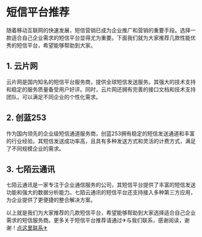 # 短信平台推荐

随着移动互联网的快速发展，短信营销已成为企业推广和营销的重要手段。选择一款适合自己企业需求的短信平台显得尤为重要。下面我们就为大家推荐几款性能优秀的短信平台，希望能够帮助到大家。

## 1. 云片网

云片网是国内知名的短信平台服务商，提供全球短信发送服务。其强大的技术支持和稳定的服务质量备受用户好评。同时，云片网还拥有完善的接口文档和技术支持团队，可以满足不同企业的个性化需求。

## 2. 创蓝253

作为国内领先的企业级短信通道服务商，创蓝253拥有稳定的短信发送通道和丰富的行业经验。其短信发送成功率高，且具有多种发送方式和灵活的计费方式，满足了不同规模企业的需求。

## 3. 七陌云通讯

七陌云通讯是一家专注于企业通信服务的公司，其短信平台提供了丰富的短信发送功能和强大的数据分析能力。七陌云通讯的短信平台还支持接入多种第三方应用，为企业提供了更便捷的整合解决方案。

以上就是我们为大家推荐的几款短信平台，希望能够帮助到大家选择适合自己企业需求的短信服务商。更多关于短信平台推荐请通过✈与我们联系，感谢阅读，谢谢！[点这里联系✈](https://gg.k02.cc)